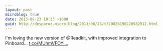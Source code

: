 ```yaml
---
layout: post
microblog: true
date: 2013-08-23 18:33 +1000
guid: http://desparoz.micro.blog/2013/08/23/t370826190220582912.html
---
```

I'm loving the new version of @Readkit, with improved integration to Pinboard… [t.co/MUhmVFOYi...](http://t.co/MUhmVFOYi7)
